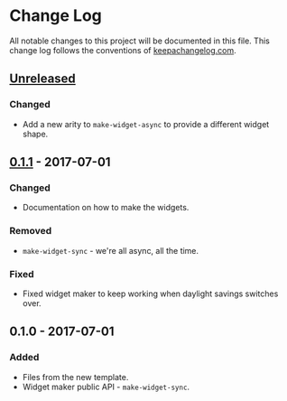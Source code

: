 # Change Log
All notable changes to this project will be documented in this file. This change log follows the conventions of [keepachangelog.com](http://keepachangelog.com/).

## [Unreleased]
### Changed
- Add a new arity to `make-widget-async` to provide a different widget shape.

## [0.1.1] - 2017-07-01
### Changed
- Documentation on how to make the widgets.

### Removed
- `make-widget-sync` - we're all async, all the time.

### Fixed
- Fixed widget maker to keep working when daylight savings switches over.

## 0.1.0 - 2017-07-01
### Added
- Files from the new template.
- Widget maker public API - `make-widget-sync`.

[Unreleased]: https://github.com/your-name/clj_tennis/compare/0.1.1...HEAD
[0.1.1]: https://github.com/your-name/clj_tennis/compare/0.1.0...0.1.1
